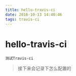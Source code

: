 ```yaml
---
title: hello-travis-ci
date: 2016-10-13 14:40:46
tags: travis-ci 
---
```


# hello-travis-ci

`测试Travis-ci`

> 接下来会记录下怎么配置的